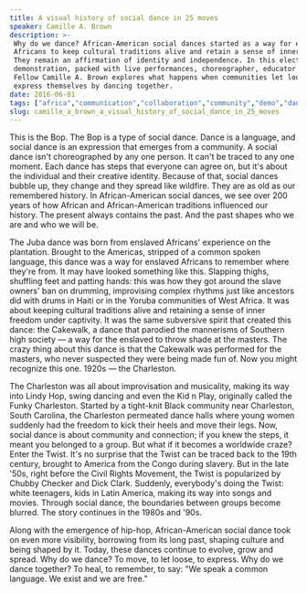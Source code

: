 ```yaml
---
title: A visual history of social dance in 25 moves
speaker: Camille A. Brown
description: >-
 Why do we dance? African-American social dances started as a way for enslaved
 Africans to keep cultural traditions alive and retain a sense of inner freedom.
 They remain an affirmation of identity and independence. In this electric
 demonstration, packed with live performances, choreographer, educator and TED
 Fellow Camille A. Brown explores what happens when communities let loose and
 express themselves by dancing together.
date: 2016-06-01
tags: ["africa","communication","collaboration","community","demo","dance","entertainment","history","identity","humanity","innovation","performance","self","race","social-change","society","ted-fellows","slavery","art"]
slug: camille_a_brown_a_visual_history_of_social_dance_in_25_moves
---
```


This is the Bop. The Bop is a type of social dance. Dance is a language, and social dance is
an expression that emerges from a community. A social dance isn't choreographed by any one
person. It can't be traced to any one moment. Each dance has steps that everyone can agree
on, but it's about the individual and their creative identity. Because of that, social
dances bubble up, they change and they spread like wildfire. They are as old as our
remembered history. In African-American social dances, we see over 200 years of how
African and African-American traditions influenced our history. The present always
contains the past. And the past shapes who we are and who we will be.

The Juba dance was born from enslaved Africans' experience on the plantation. Brought to
the Americas, stripped of a common spoken language, this dance was a way for enslaved
Africans to remember where they're from. It may have looked something like this. Slapping
thighs, shuffling feet and patting hands: this was how they got around the slave owners'
ban on drumming, improvising complex rhythms just like ancestors did with drums in Haiti
or in the Yoruba communities of West Africa. It was about keeping cultural traditions
alive and retaining a sense of inner freedom under captivity. It was the same subversive
spirit that created this dance: the Cakewalk, a dance that parodied the mannerisms of
Southern high society — a way for the enslaved to throw shade at the masters. The crazy
thing about this dance is that the Cakewalk was performed for the masters, who never
suspected they were being made fun of. Now you might recognize this one. 1920s — the
Charleston.

The Charleston was all about improvisation and musicality, making its way into Lindy Hop,
swing dancing and even the Kid n Play, originally called the Funky Charleston. Started by a
tight-knit Black community near Charleston, South Carolina, the Charleston permeated dance
halls where young women suddenly had the freedom to kick their heels and move their
legs. Now, social dance is about community and connection; if you knew the steps, it meant
you belonged to a group. But what if it becomes a worldwide craze? Enter the Twist. It's
no surprise that the Twist can be traced back to the 19th century, brought to America from
the Congo during slavery. But in the late '50s, right before the Civil Rights Movement,
the Twist is popularized by Chubby Checker and Dick Clark. Suddenly, everybody's doing the
Twist: white teenagers, kids in Latin America, making its way into songs and movies.
Through social dance, the boundaries between groups become blurred. The story continues in
the 1980s and '90s.

Along with the emergence of hip-hop, African-American social dance took on even more
visibility, borrowing from its long past, shaping culture and being shaped by it. Today,
these dances continue to evolve, grow and spread. Why do we dance? To move, to let loose,
to express. Why do we dance together? To heal, to remember, to say: "We speak a common
language. We exist and we are free."

<!--
ad_duration=3.33
comment_count=36
event="TED Studio"
intro_duration=11.82
is_subtitle_required="False"
is_talk_featured="True"
language="en"
language_swap="False"
native_language="en"
number_of_related_talks=6
number_of_speakers=1
number_of_subtitled_videos=34
number_of_tags=19
number_of_talk_download_languages=35
number_of_talk_more_resources=0
number_of_talk_recommendations=0
number_of_talks_take_actions=0
post_ad_duration=0.83
published_timestamp="2016-09-27 15:07:09"
recording_date="2016-06-01"
speaker_description="Director, choreographer, educator"
speaker_is_published=1
speaker_name="Camille A. Brown"
talk_name="A visual history of social dance in 25 moves"
talks_tags=["africa","communication","collaboration","community","demo","dance","entertainment","history","identity","humanity","innovation","performance","self","race","social-change","society","ted-fellows","slavery","art"]
url_photo_speaker="https://pe.tedcdn.com/images/ted/2c3baf67385164cffeb56da453b12a6bdaf2f376_254x191.jpg"
url_photo_talk="https://s3.amazonaws.com/talkstar-photos/uploads/cd2816f6-03aa-4b2e-9666-35211480ee53/CamilleBrown_2016V-embed.jpg"
url_webpage="https://www.ted.com/talks/camille_a_brown_a_visual_history_of_social_dance_in_25_moves"
video_type_name="Original Content"
-->